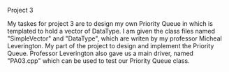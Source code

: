 Project 3

My taskes for project 3 are to design my own Priority Queue in which is templated to hold a vector of DataType. I am given the class files named "SimpleVector" and "DataType", which are writen by my professor Micheal Leverington. My part of the project to design and implement the Priority Queue. Professor Leverington also gave us a main driver, named "PA03.cpp" which can be used to test our Priority Queue class.
